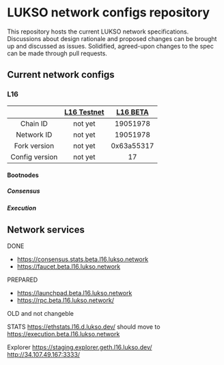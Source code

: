 # LUKSO network configs repository

This repository hosts the current LUKSO network specifications. Discussions about design rationale and proposed changes can be brought up and discussed as issues. Solidified, agreed-upon changes to the spec can be made through pull requests.

## Current network configs
 

### L16

|                | [L16 Testnet](l16/tesnet) | [L16 BETA](l16/beta) |
|:--------------:| :-------------------------:|:--------------------:|
|    Chain ID    |             not yet    |       19051978       |
|   Network ID   |        not yet         |       19051978       |
|  Fork version  |        not yet         |      0x63a55317      |
| Config version |        not yet         |          17          | 

#### Bootnodes

##### Consensus



##### Execution



## Network services
 

DONE

* https://consensus.stats.beta.l16.lukso.network
* https://faucet.beta.l16.lukso.network

PREPARED

* https://launchpad.beta.l16.lukso.network
* https://rpc.beta.l16.lukso.network/ 

OLD and not changeble

STATS
https://ethstats.l16.d.lukso.dev/    should move to https://execution.beta.l16.lukso.network

Explorer
https://staging.explorer.geth.l16.lukso.dev/
http://34.107.49.167:3333/